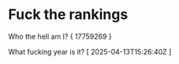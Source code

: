 # Fuck the rankings

Who the hell am I?
{ 17759269 }

What fucking year is it?
[ 2025-04-13T15:26:40Z ]
